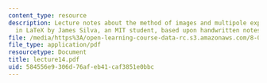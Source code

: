 ```yaml
---
content_type: resource
description: Lecture notes about the method of images and multipole expansion. Prepared
  in LaTeX by James Silva, an MIT student, based upon handwritten notes.
file: /media/https%3A/open-learning-course-data-rc.s3.amazonaws.com/8-022-physics-ii-electricity-and-magnetism-fall-2006/584556e9306d76afeb41caf3851e0bbc_lecture14.pdf
file_type: application/pdf
resourcetype: Document
title: lecture14.pdf
uid: 584556e9-306d-76af-eb41-caf3851e0bbc
---
```

